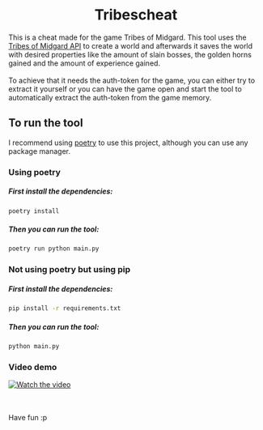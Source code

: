 <h1 align="center">Tribescheat</h1>


This is a cheat made for the game Tribes of Midgard. This tool uses the [Tribes of Midgard API](https://api.tribesofmidgard.com/) to create a world and afterwards it saves the world with desired properties like the amount of slain bosses, the golden horns gained and the amount of experience gained.
<br><br>
To achieve that it needs the auth-token for the game, you can either try to extract it yourself or you can have the game open and start the tool to automatically extract the auth-token from the game memory.
## To run the tool
I recommend using [poetry](https://python-poetry.org/) to use this project, although you can use any package manager.

### Using poetry
##### First install the dependencies:
```bash
poetry install
```

##### Then you can run the tool:
```bash
poetry run python main.py
```

### Not using poetry but using pip
##### First install the dependencies:
```bash
pip install -r requirements.txt
```

##### Then you can run the tool:
```bash
python main.py
```

### Video demo
[![Watch the video](https://user-images.githubusercontent.com/79755465/193370189-275f4938-5953-4fcc-afb4-70338ebb15ae.png)](https://www.youtube.com/watch?v=57BhOAT6_6w)

<br><br>
Have fun :p
